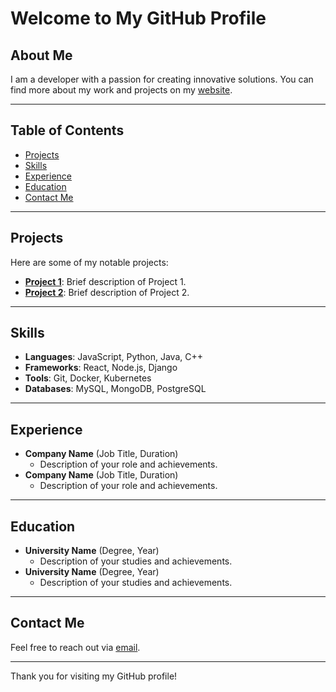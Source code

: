 # Welcome to My GitHub Profile

## About Me
I am a developer with a passion for creating innovative solutions. You can find more about my work and projects on my [website](https://enockdsoko.com).

---

## Table of Contents
- [Projects](#projects)
- [Skills](#skills)
- [Experience](#experience)
- [Education](#education)
- [Contact Me](#contact-me)

---

## Projects
Here are some of my notable projects:
- **[Project 1](https://github.com/Enoch18/Project1)**: Brief description of Project 1.
- **[Project 2](https://github.com/Enoch18/Project2)**: Brief description of Project 2.

---

## Skills
- **Languages**: JavaScript, Python, Java, C++
- **Frameworks**: React, Node.js, Django
- **Tools**: Git, Docker, Kubernetes
- **Databases**: MySQL, MongoDB, PostgreSQL

---

## Experience
- **Company Name** (Job Title, Duration)
  - Description of your role and achievements.
- **Company Name** (Job Title, Duration)
  - Description of your role and achievements.

---

## Education
- **University Name** (Degree, Year)
  - Description of your studies and achievements.
- **University Name** (Degree, Year)
  - Description of your studies and achievements.

---

## Contact Me
Feel free to reach out via [email](mailto:your-email@example.com).

---

Thank you for visiting my GitHub profile!